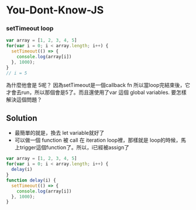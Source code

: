 # You-Dont-Know-JS

### setTimeout loop

```javascript
var array = [1, 2, 3, 4, 5]
for(var i = 0; i < array.length; i++) {
  setTimeout(() => {
    console.log(array[i])
  }, 1000);
} 
// i = 5
```

為什麼他會是 5呢？ 因為setTimeout是一個callback fn 所以當loop完結束後，它才會去run，所以那個會是5了。而且還使用了var 這個 global variables. 
要怎樣 解決這個問題？

## Solution
* 最簡單的就是，換去 let variable就好了
* 可以做一個 function 被 call 在 iteration loop裡，那樣就是 loop的時候，馬上trigger這個function了。所以，i已經被assign了

```javascript
var array = [1, 2, 3, 4, 5]
for(var i = 0; i < array.length; i++) {
  delay(i)
}
function delay(i) {
  setTimeout(() => {
    console.log(array[i])
  }, 1000);
}
```

